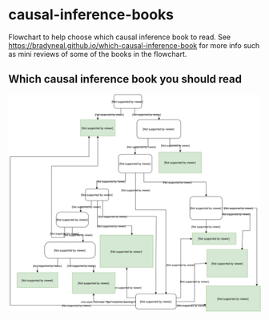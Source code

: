 # causal-inference-books
Flowchart to help choose which causal inference book to read. See https://bradyneal.github.io/which-causal-inference-book for more info such as mini reviews of some of the books in the flowchart.

## Which causal inference book you should read
![Causal Inference Books Flowchart](./books_flowchart.svg)